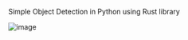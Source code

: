 Simple Object Detection in Python using Rust library

![image](https://github.com/user-attachments/assets/2dd910a8-7c45-4737-84a9-f13ef4995dea)
